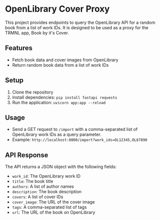 # OpenLibrary Cover Proxy

This project provides endpoints to query the OpenLibrary API for a random book from a list of work IDs. It is designed to be used as a proxy for the TRMNL app, Book by it's Cover.

## Features

- Fetch book data and cover images from OpenLibrary
- Return random book data from a list of work IDs

## Setup

1. Clone the repository
2. Install dependencies: `pip install fastapi requests`
3. Run the application: `uvicorn app:app --reload`

## Usage

- Send a GET request to `/import` with a comma-separated list of OpenLibrary work IDs as a query parameter.
- Example: `http://localhost:8000/import?work_ids=OL12345,OL67890`

## API Response

The API returns a JSON object with the following fields:

- `work_id`: The OpenLibrary work ID
- `title`: The book title
- `authors`: A list of author names
- `description`: The book description
- `covers`: A list of cover IDs
- `cover_image`: The URL of the cover image
- `tags`: A comma-separated list of tags
- `url`: The URL of the book on OpenLibrary
